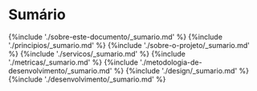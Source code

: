 # Sumário

{%include './sobre-este-documento/_sumario.md' %}
{%include './principios/_sumario.md' %}
{%include './sobre-o-projeto/_sumario.md' %}
{%include './servicos/_sumario.md' %}
{%include './metricas/_sumario.md' %}
{%include './metodologia-de-desenvolvimento/_sumario.md' %}
{%include './design/_sumario.md' %}
{%include './desenvolvimento/_sumario.md' %}
